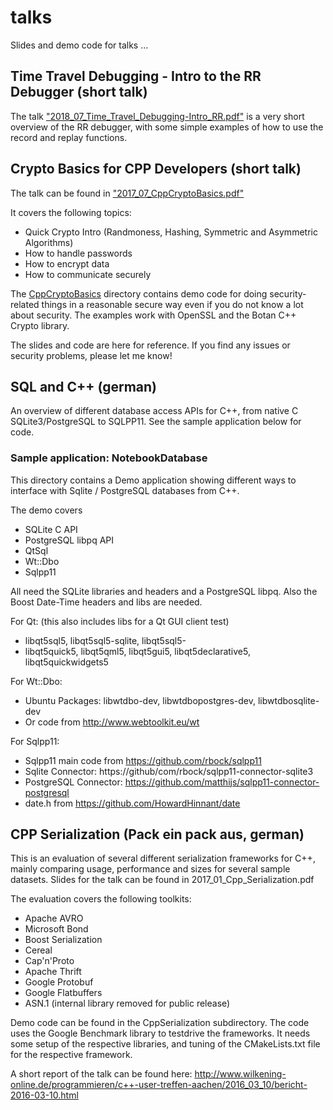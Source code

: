 # talks
Slides and demo code for talks ...

## Time Travel Debugging - Intro to the RR Debugger (short talk)

The talk ["2018_07_Time_Travel_Debugging-Intro_RR.pdf"](2018_07_Time_Travel_Debugging-Intro_RR.pdf) is a very short overview of the RR debugger, with some simple examples of
how to use the record and replay functions.
## Crypto Basics for CPP Developers (short talk)

The talk can be found in ["2017_07_CppCryptoBasics.pdf"](2017_07_CppCryptoBasics.pdf)

It covers the following topics:

* Quick Crypto Intro (Randmoness, Hashing, Symmetric and Asymmetric Algorithms)
* How to handle passwords
* How to encrypt data
* How to communicate securely

The [CppCryptoBasics](CppCryptoBasics) directory contains demo code for doing security-related things in a reasonable
secure way even if you do not know a lot about security. The examples work with OpenSSL and the Botan C++ Crypto library.

The slides and code are here for reference. If you find any issues or security problems, please let me know!

## SQL and C++ (german)

An overview of different database access APIs for C++, from native C SQLite3/PostgreSQL to SQLPP11. See 
the sample application below for code.

### Sample application: NotebookDatabase

This directory contains a Demo application showing different ways to interface with Sqlite / PostgreSQL 
databases from C++.

The demo covers
* SQLite C API
* PostgreSQL libpq API
* QtSql
* Wt::Dbo
* Sqlpp11 

All need the SQLite libraries and headers and a PostgreSQL libpq. Also the
Boost Date-Time headers and libs are needed.

For Qt: (this also includes libs for a Qt GUI client test)
* libqt5sql5, libqt5sql5-sqlite, libqt5sql5-
* libqt5quick5, libqt5qml5, libqt5gui5, libqt5declarative5, libqt5quickwidgets5

For Wt::Dbo:
* Ubuntu Packages: libwtdbo-dev, libwtdbopostgres-dev, libwtdbosqlite-dev
* Or code from http://www.webtoolkit.eu/wt

For Sqlpp11:
* Sqlpp11 main code from https://github.com/rbock/sqlpp11
* Sqlite Connector: https://github/com/rbock/sqlpp11-connector-sqlite3
* PostgreSQL Connector: https://github.com/matthijs/sqlpp11-connector-postgresql
* date.h from https://github.com/HowardHinnant/date

## CPP Serialization (Pack ein pack aus, german)

This is an evaluation of several different serialization frameworks for C++, mainly comparing usage,
performance and sizes for several sample datasets. Slides for the talk can be found in 2017\_01\_Cpp\_Serialization.pdf

The evaluation covers the following toolkits:

* Apache AVRO
* Microsoft Bond
* Boost Serialization
* Cereal
* Cap'n'Proto
* Apache Thrift
* Google Protobuf
* Google Flatbuffers
* ASN.1 (internal library removed for public release)

Demo code can be found in the CppSerialization subdirectory. The code uses the Google Benchmark library to
testdrive the frameworks. It needs some setup of the respective libraries, and tuning of the CMakeLists.txt
file for the respective framework.

A short report of the talk can be found here: http://www.wilkening-online.de/programmieren/c++-user-treffen-aachen/2016_03_10/bericht-2016-03-10.html
